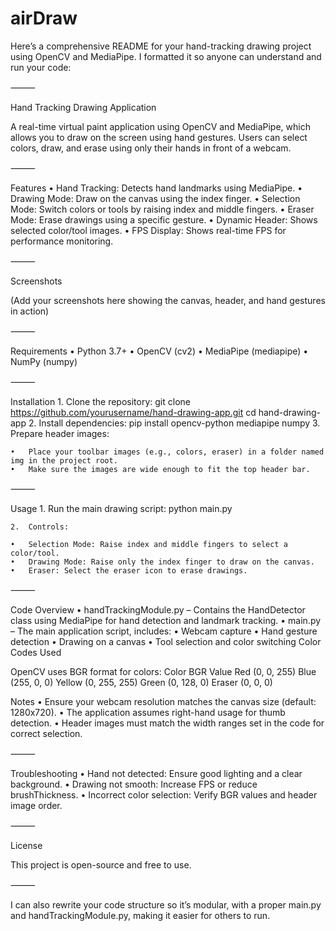 # airDraw
Here’s a comprehensive README for your hand-tracking drawing project using OpenCV and MediaPipe. I formatted it so anyone can understand and run your code:

⸻

Hand Tracking Drawing Application

A real-time virtual paint application using OpenCV and MediaPipe, which allows you to draw on the screen using hand gestures. Users can select colors, draw, and erase using only their hands in front of a webcam.

⸻

Features
	•	Hand Tracking: Detects hand landmarks using MediaPipe.
	•	Drawing Mode: Draw on the canvas using the index finger.
	•	Selection Mode: Switch colors or tools by raising index and middle fingers.
	•	Eraser Mode: Erase drawings using a specific gesture.
	•	Dynamic Header: Shows selected color/tool images.
	•	FPS Display: Shows real-time FPS for performance monitoring.

⸻

Screenshots

(Add your screenshots here showing the canvas, header, and hand gestures in action)

⸻

Requirements
	•	Python 3.7+
	•	OpenCV (cv2)
	•	MediaPipe (mediapipe)
	•	NumPy (numpy)

⸻

Installation
	1.	Clone the repository:
  git clone https://github.com/yourusername/hand-drawing-app.git
  cd hand-drawing-app
  2.	Install dependencies:
  pip install opencv-python mediapipe numpy
  	3.	Prepare header images:

	•	Place your toolbar images (e.g., colors, eraser) in a folder named img in the project root.
	•	Make sure the images are wide enough to fit the top header bar.

⸻

Usage
	1.	Run the main drawing script:
  python main.py

  	2.	Controls:

	•	Selection Mode: Raise index and middle fingers to select a color/tool.
	•	Drawing Mode: Raise only the index finger to draw on the canvas.
	•	Eraser: Select the eraser icon to erase drawings.

⸻

Code Overview
	•	handTrackingModule.py – Contains the HandDetector class using MediaPipe for hand detection and landmark tracking.
	•	main.py – The main application script, includes:
	•	Webcam capture
	•	Hand gesture detection
	•	Drawing on a canvas
	•	Tool selection and color switching
Color Codes Used

OpenCV uses BGR format for colors:
Color          BGR Value
Red            (0, 0, 255)
Blue           (255, 0, 0)
Yellow         (0, 255, 255)
Green          (0, 128, 0)
Eraser         (0, 0, 0)

Notes
	•	Ensure your webcam resolution matches the canvas size (default: 1280x720).
	•	The application assumes right-hand usage for thumb detection.
	•	Header images must match the width ranges set in the code for correct selection.

⸻

Troubleshooting
	•	Hand not detected: Ensure good lighting and a clear background.
	•	Drawing not smooth: Increase FPS or reduce brushThickness.
	•	Incorrect color selection: Verify BGR values and header image order.

⸻

License

This project is open-source and free to use.

⸻

I can also rewrite your code structure so it’s modular, with a proper main.py and handTrackingModule.py, making it easier for others to run.
